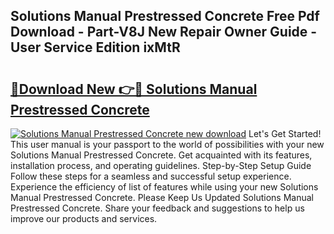## Solutions Manual Prestressed Concrete Free Pdf Download - Part-V8J New Repair Owner Guide - User Service Edition ixMtR

# <h2><a href="http://bc54488.oget.top/?id=Solutions+Manual+Prestressed+Concrete">🔗Download New 👉🔴 Solutions Manual Prestressed Concrete</a></h2>

[![Solutions Manual Prestressed Concrete new download](https://i.imgur.com/5g1atiW.png)](http://bc54488.oget.top/?id=Solutions+Manual+Prestressed+Concrete)
Let's Get Started! This user manual is your passport to the world of possibilities with your new Solutions Manual Prestressed Concrete. Get acquainted with its features, installation process, and operating guidelines. Step-by-Step Setup Guide Follow these steps for a seamless and successful setup experience. Experience the efficiency of list of features while using your new Solutions Manual Prestressed Concrete. Please Keep Us Updated Solutions Manual Prestressed Concrete. Share your feedback and suggestions to help us improve our products and services.
